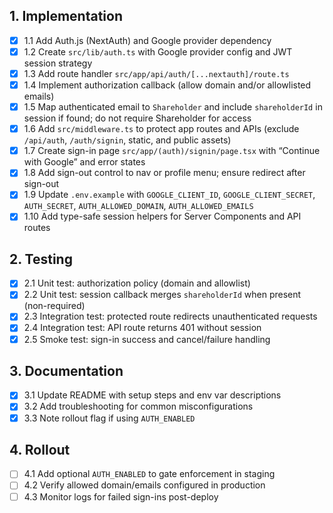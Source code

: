 ## 1. Implementation
- [x] 1.1 Add Auth.js (NextAuth) and Google provider dependency
- [x] 1.2 Create `src/lib/auth.ts` with Google provider config and JWT session strategy
- [x] 1.3 Add route handler `src/app/api/auth/[...nextauth]/route.ts`
- [x] 1.4 Implement authorization callback (allow domain and/or allowlisted emails)
- [x] 1.5 Map authenticated email to `Shareholder` and include `shareholderId` in session if found; do not require Shareholder for access
- [x] 1.6 Add `src/middleware.ts` to protect app routes and APIs (exclude `/api/auth`, `/auth/signin`, static, and public assets)
- [x] 1.7 Create sign-in page `src/app/(auth)/signin/page.tsx` with “Continue with Google” and error states
- [x] 1.8 Add sign-out control to nav or profile menu; ensure redirect after sign-out
- [x] 1.9 Update `.env.example` with `GOOGLE_CLIENT_ID`, `GOOGLE_CLIENT_SECRET`, `AUTH_SECRET`, `AUTH_ALLOWED_DOMAIN`, `AUTH_ALLOWED_EMAILS`
- [x] 1.10 Add type-safe session helpers for Server Components and API routes

## 2. Testing
- [x] 2.1 Unit test: authorization policy (domain and allowlist)
- [x] 2.2 Unit test: session callback merges `shareholderId` when present (non-required)
- [x] 2.3 Integration test: protected route redirects unauthenticated requests
- [x] 2.4 Integration test: API route returns 401 without session
- [x] 2.5 Smoke test: sign-in success and cancel/failure handling

## 3. Documentation
- [x] 3.1 Update README with setup steps and env var descriptions
- [x] 3.2 Add troubleshooting for common misconfigurations
- [x] 3.3 Note rollout flag if using `AUTH_ENABLED`

## 4. Rollout
- [ ] 4.1 Add optional `AUTH_ENABLED` to gate enforcement in staging
- [ ] 4.2 Verify allowed domain/emails configured in production
- [ ] 4.3 Monitor logs for failed sign-ins post-deploy
